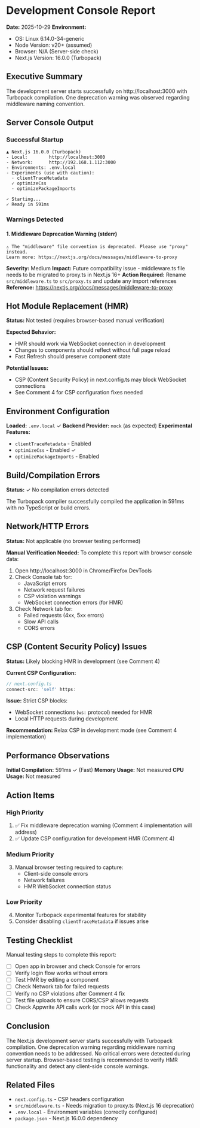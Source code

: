# Development Console Report

**Date:** 2025-10-29
**Environment:**
- OS: Linux 6.14.0-34-generic
- Node Version: v20+ (assumed)
- Browser: N/A (Server-side check)
- Next.js Version: 16.0.0 (Turbopack)

## Executive Summary

The development server starts successfully on http://localhost:3000 with Turbopack compilation. One deprecation warning was observed regarding middleware naming convention.

## Server Console Output

### Successful Startup
```
▲ Next.js 16.0.0 (Turbopack)
- Local:        http://localhost:3000
- Network:      http://192.168.1.112:3000
- Environments: .env.local
- Experiments (use with caution):
  · clientTraceMetadata
  ✓ optimizeCss
  · optimizePackageImports

✓ Starting...
✓ Ready in 591ms
```

### Warnings Detected

#### 1. Middleware Deprecation Warning (stderr)
```
⚠ The "middleware" file convention is deprecated. Please use "proxy" instead.
Learn more: https://nextjs.org/docs/messages/middleware-to-proxy
```

**Severity:** Medium
**Impact:** Future compatibility issue - middleware.ts file needs to be migrated to proxy.ts in Next.js 16+
**Action Required:** Rename `src/middleware.ts` to `src/proxy.ts` and update any import references
**Reference:** https://nextjs.org/docs/messages/middleware-to-proxy

## Hot Module Replacement (HMR)

**Status:** Not tested (requires browser-based manual verification)

**Expected Behavior:**
- HMR should work via WebSocket connection in development
- Changes to components should reflect without full page reload
- Fast Refresh should preserve component state

**Potential Issues:**
- CSP (Content Security Policy) in next.config.ts may block WebSocket connections
- See Comment 4 for CSP configuration fixes needed

## Environment Configuration

**Loaded:** `.env.local` ✓
**Backend Provider:** `mock` (as expected)
**Experimental Features:**
- `clientTraceMetadata` - Enabled
- `optimizeCss` - Enabled ✓
- `optimizePackageImports` - Enabled

## Build/Compilation Errors

**Status:** ✓ No compilation errors detected

The Turbopack compiler successfully compiled the application in 591ms with no TypeScript or build errors.

## Network/HTTP Errors

**Status:** Not applicable (no browser testing performed)

**Manual Verification Needed:**
To complete this report with browser console data:

1. Open http://localhost:3000 in Chrome/Firefox DevTools
2. Check Console tab for:
   - JavaScript errors
   - Network request failures
   - CSP violation warnings
   - WebSocket connection errors (for HMR)
3. Check Network tab for:
   - Failed requests (4xx, 5xx errors)
   - Slow API calls
   - CORS errors

## CSP (Content Security Policy) Issues

**Status:** Likely blocking HMR in development (see Comment 4)

**Current CSP Configuration:**
```typescript
// next.config.ts
connect-src: 'self' https:
```

**Issue:** Strict CSP blocks:
- WebSocket connections (`ws:` protocol) needed for HMR
- Local HTTP requests during development

**Recommendation:** Relax CSP in development mode (see Comment 4 implementation)

## Performance Observations

**Initial Compilation:** 591ms ✓ (Fast)
**Memory Usage:** Not measured
**CPU Usage:** Not measured

## Action Items

### High Priority
1. ✅ Fix middleware deprecation warning (Comment 4 implementation will address)
2. ✅ Update CSP configuration for development HMR (Comment 4)

### Medium Priority
3. Manual browser testing required to capture:
   - Client-side console errors
   - Network failures
   - HMR WebSocket connection status

### Low Priority
4. Monitor Turbopack experimental features for stability
5. Consider disabling `clientTraceMetadata` if issues arise

## Testing Checklist

Manual testing steps to complete this report:

- [ ] Open app in browser and check Console for errors
- [ ] Verify login flow works without errors
- [ ] Test HMR by editing a component
- [ ] Check Network tab for failed requests
- [ ] Verify no CSP violations after Comment 4 fix
- [ ] Test file uploads to ensure CORS/CSP allows requests
- [ ] Check Appwrite API calls work (or mock API in this case)

## Conclusion

The Next.js development server starts successfully with Turbopack compilation. One deprecation warning regarding middleware naming convention needs to be addressed. No critical errors were detected during server startup. Browser-based testing is recommended to verify HMR functionality and detect any client-side console warnings.

## Related Files

- `next.config.ts` - CSP headers configuration
- `src/middleware.ts` - Needs migration to proxy.ts (Next.js 16 deprecation)
- `.env.local` - Environment variables (correctly configured)
- `package.json` - Next.js 16.0.0 dependency

